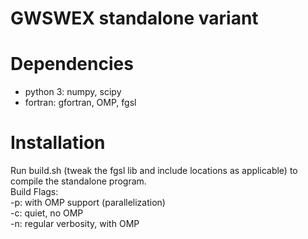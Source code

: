 # GWSWEX standalone variant

# Dependencies
* python 3: numpy, scipy
* fortran: gfortran, OMP, fgsl

# Installation
Run build.sh (tweak the fgsl lib and include locations as applicable) to compile the standalone program.   
Build Flags:  
-p: with OMP support (parallelization)  
-c: quiet, no OMP  
-n: regular verbosity, with OMP  
